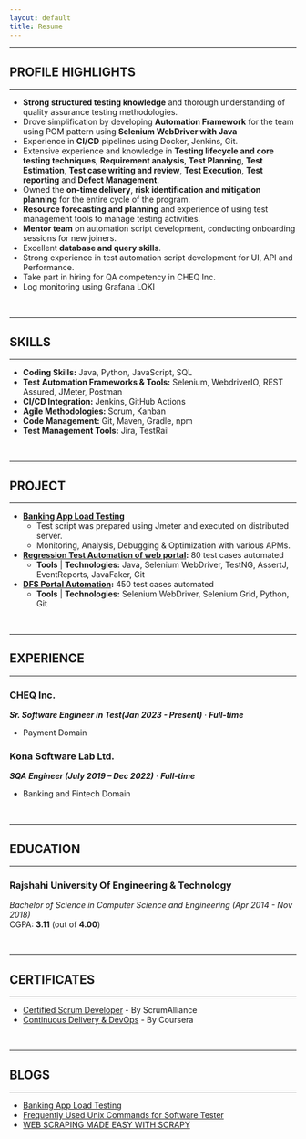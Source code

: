 ```yaml
---
layout: default
title: Resume
---
```


---
## PROFILE HIGHLIGHTS
---
* **Strong structured testing knowledge** and thorough understanding of quality assurance testing methodologies.
* Drove simplification by developing **Automation Framework** for the team using POM pattern using **Selenium WebDriver with Java**
* Experience in **CI/CD** pipelines using Docker, Jenkins, Git.
* Extensive experience and knowledge in **Testing lifecycle and core testing techniques**, **Requirement analysis**,
**Test Planning**, **Test Estimation**, **Test case writing and review**, **Test Execution**, **Test reporting** and **Defect Management**.
* Owned the **on-time delivery**, **risk identification and mitigation planning** for the entire cycle of the program.
* **Resource forecasting and planning** and experience of using test management tools to manage testing activities.
* **Mentor team** on automation script development, conducting onboarding sessions for new joiners.
* Excellent **database  and query skills**.
* Strong experience in test automation script development for UI, API and Performance.
* Take part in hiring for QA competency in CHEQ Inc.
* Log monitoring using Grafana LOKI

<br />

---
## SKILLS
---

- **Coding Skills:**  Java, Python, JavaScript, SQL
- **Test Automation Frameworks & Tools:** Selenium, WebdriverIO, REST Assured, JMeter, Postman
- **CI/CD Integration:** Jenkins, GitHub Actions
- **Agile Methodologies:** Scrum, Kanban
- **Code Management:** Git, Maven, Gradle, npm
- **Test Management Tools:** Jira, TestRail

<br />

---
## PROJECT
---
* **[Banking App Load Testing]()**
  - Test script was prepared using Jmeter and executed on distributed server.
  - Monitoring, Analysis, Debugging & Optimization with various APMs.
* **[Regression Test Automation of web portal](https://github.com/humayun-ashik/mbl-system-portal-regression):** 80 test cases automated
  - **Tools** &#124; **Technologies:** Java, Selenium WebDriver, TestNG, AssertJ, EventReports, JavaFaker, Git
* **[DFS Portal Automation](https://github.com/humayun-ashik/mbl-system-portal-regression):** 450 test cases automated
  - **Tools** &#124; **Technologies:** Selenium WebDriver, Selenium Grid, Python, Git
  
<br />

---
## EXPERIENCE
---

### CHEQ Inc.  
***Sr. Software Engineer in Test(Jan 2023 - Present)*** &middot;	***Full-time***   
- Payment Domain 

### Kona Software Lab Ltd.     
***SQA Engineer (July 2019 – Dec 2022)*** &middot;	***Full-time***  
- Banking and Fintech Domain

<br />

---
## EDUCATION
---
### Rajshahi University Of Engineering & Technology 
*Bachelor of Science in Computer Science and Engineering (Apr 2014 - Nov 2018)*  
CGPA: **3.11** (out of **4.00**)

<br />

---
## CERTIFICATES
---
* [Certified Scrum Developer](https://certification.scrumalliance.org/accounts/1483146-humayun-ahmed-ashik/certifications/1734209-csd) - By ScrumAlliance
* [Continuous Delivery & DevOps](https://www.coursera.org/account/accomplishments/certificate/7W8GAF8R5L7X) - By Coursera

<br />

---
## BLOGS
---
* [Banking App Load Testing](https://fintechbd.com/quality-assurance/)
* [Frequently Used Unix Commands for Software Tester](https://humayun-ashik.hashnode.dev/frequently-used-unix-commands-for-software-tester)
* [WEB SCRAPING MADE EASY WITH SCRAPY](https://automation-alchemist.blogspot.com/2023/09/web-scraping-made-easy-with-scrapy.html)